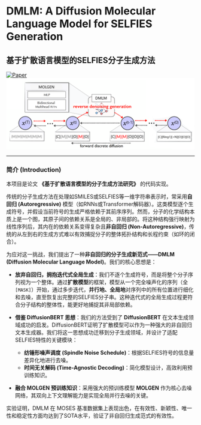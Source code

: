 # DMLM: A Diffusion Molecular Language Model for SELFIES Generation
## 基于扩散语言模型的SELFIES分子生成方法

[![Paper](https://img.shields.io/badge/Paper-PDF-red)](./毕业论文终稿.pdf) ![Model Architecture](./模型框架图.png) 

---

### 简介 (Introduction)

本项目是论文 **《基于扩散语言模型的分子生成方法研究》** 的代码实现。

传统的分子生成方法在处理如SMILES或SELFIES等一维字符串表示时，常采用**自回归 (Autoregressive)** 模型（如RNNs或Transformer解码器）。这类模型逐个生成符号，并假设当前符号的生成严格依赖于其前序序列。然而，分子的化学结构本质上是一个图，其原子间的依赖关系是全局的、非局部的。将这种结构强行映射为线性序列后，其内在的依赖关系变得复杂且**非自回归 (Non-Autoregressive)**，传统的从左到右的生成方式难以有效捕捉分子的整体拓扑结构和长程约束（如环的闭合）。

为应对这一挑战，我们提出了一种**非自回归的分子生成新范式——DMLM (Diffusion Molecular Language Model)**。我们的核心思想是：

-   **放弃自回归，拥抱迭代式全局生成**：我们不逐个生成符号，而是将整个分子序列视为一个整体。通过**扩散模型**的框架，模型从一个完全噪声化的序列（全`[MASK]`）开始，通过多步迭代，**并行地、全局地**对序列中的所有位置进行细化和去噪，直至恢复出完整的SELFIES分子串。这种迭代式的全局生成过程更符合分子结构的整体性，能更好地捕捉其非局部依赖。

-   **借鉴 DiffusionBERT 思想**：我们的方法受到了 **DiffusionBERT** 在文本生成领域成功的启发。DiffusionBERT证明了扩散模型可以作为一种强大的非自回归文本生成器。我们将这一思想成功迁移到分子生成领域，并设计了适配SELFIES特性的关键模块：
    -   **纺锤形噪声调度 (Spindle Noise Schedule)**：根据SELFIES符号的信息量差异化地进行去噪。
    -   **时间无关解码 (Time-Agnostic Decoding)**：简化模型设计，高效利用预训练知识。

-   **融合 MOLGEN 预训练知识**：采用强大的预训练模型 **MOLGEN** 作为核心去噪网络，其双向上下文理解能力是实现全局并行去噪的关键。

实验证明，DMLM 在 MOSES 基准数据集上表现出色，在有效性、新颖性、唯一性和稳定性方面均达到了SOTA水平，验证了非自回归生成范式的有效性。

